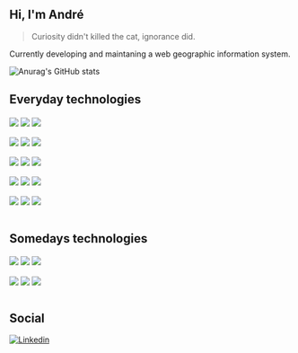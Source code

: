 ## Hi, I'm André

> Curiosity didn't killed the cat, ignorance did.

Currently developing and maintaning a web geographic information system.

![Anurag's GitHub stats](https://github-readme-stats.vercel.app/api?username=andreefl&count_private=true&show_icons=true&theme=graywhite)

## Everyday technologies
<div style="display: inline_block">
  <img align="center" src="https://img.shields.io/badge/JavaScript-121212?style=for-the-badge&logo=javascript&logoColor=white" />
  <img align="center" src="https://img.shields.io/badge/HTML5-121212?style=for-the-badge&logo=html5&logoColor=white" />
  <img align="center" src="https://img.shields.io/badge/CSS3-121212?style=for-the-badge&logo=css3&logoColor=white" />
</div><br/>

<div style="display: inline_block">
  <img align="center" src="https://img.shields.io/badge/Node.js-121212?style=for-the-badge&logo=nodedotjs&logoColor=white" />
  <img align="center" src="https://img.shields.io/badge/PHP-121212?style=for-the-badge&logo=php&logoColor=white" />
  <img align="center" src="https://img.shields.io/badge/Laravel-121212?style=for-the-badge&logo=laravel&logoColor=white" />
</div><br/>

<div style="display: inline_block">
  <img align="center" src="https://img.shields.io/badge/PostgreSQL-121212?style=for-the-badge&logo=postgresql&logoColor=white" />
  <img align="center" src="https://img.shields.io/badge/Git-121212?style=for-the-badge&logo=git&logoColor=white" />
  <img align="center" src="https://img.shields.io/badge/Docker-121212?style=for-the-badge&logo=docker&logoColor=white" />
</div><br/>

<div style="display: inline_block">
  <img align="center" src="https://img.shields.io/badge/VSCode-121212?style=for-the-badge&logo=visualstudiocode&logoColor=white" />
  <img align="center" src="https://img.shields.io/badge/Windows-121212?style=for-the-badge&logo=windows&logoColor=white" />
  <img align="center" src="https://img.shields.io/badge/Excel-121212?style=for-the-badge&logo=microsoftexcel&logoColor=white" />
</div><br/>

<div style="display: inline_block">
  <img align="center" src="https://img.shields.io/badge/OpenLayers-121212?style=for-the-badge&logo=openlayers&logoColor=white" />
  <img align="center" src="https://img.shields.io/badge/JQuery-121212?style=for-the-badge&logo=jquery&logoColor=white" />
  <img align="center" src="https://img.shields.io/badge/Github-121212?style=for-the-badge&logo=github&logoColor=white" />
</div><br/>

## Somedays technologies
<div style="display: inline_block">
  <img align="center" src="https://img.shields.io/badge/React-121212?style=for-the-badge&logo=react&logoColor=white" />
  <img align="center" src="https://img.shields.io/badge/Typescript-121212?style=for-the-badge&logo=typescript&logoColor=white" />
  <img align="center" src="https://img.shields.io/badge/SQLite-121212?style=for-the-badge&logo=sqlite&logoColor=white" />
</div><br/>

<div style="display: inline_block">
  <img align="center" src="https://img.shields.io/badge/Linux-121212?style=for-the-badge&logo=linux&logoColor=white" />
  <img align="center" src="https://img.shields.io/badge/Python-121212?style=for-the-badge&logo=python&logoColor=white" />
  <img align="center" src="https://img.shields.io/badge/C-121212?style=for-the-badge&logo=c&logoColor=white" />
</div><br/>

## Social
[![Linkedin](https://img.shields.io/badge/LinkedIn-121212?style=for-the-badge&logo=linkedin&logoColor=white)](https://www.linkedin.com/in/andre-efl/)

